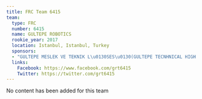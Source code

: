```yaml
---
title: FRC Team 6415
team:
  type: FRC
  number: 6415
  name: GULTEPE ROBOTICS
  rookie_year: 2017
  location: Istanbul, Istanbul, Turkey
  sponsors:
  - "GULTEPE MESLEK VE TEKNIK L\u0130SES\u0130(GULTEPE TECNHNICAL HIGH SCHOOL)"
  links:
    Facebook: https://www.facebook.com/grt6415
    Twitter: https://twitter.com/grt6415
---
```


No content has been added for this team